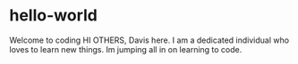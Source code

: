 # hello-world
Welcome to coding
HI OTHERS, 
  Davis here. I am a dedicated individual who loves to learn new things. Im jumping all in on learning to code. 
